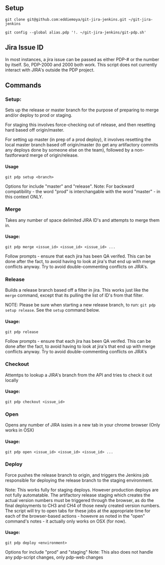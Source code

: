 ## Setup
`git clone git@github.com:eddiemoya/git-jira-jenkins.git ~/git-jira-jenkins`

`git config --global alias.pdp '!. ~/git-jira-jenkins/git-pdp.sh'`


## Jira Issue ID
In most instances, a jira issue can be passed as either PDP-# or the number by itself. So, PDP-2000 and 2000 both work. This script does not currently interact with JIRA's outside the PDP project.


## Commands 


### Setup:
Sets up the release or master branch for the purpose of preparing to merge and/or deploy to prod or staging. 

For staging this involves force-checking out of release, and then resetting hard based off origin/master. 

For setting up master (in prep of a prod deploy), it involves resetting the local master branch based off origin/master (to get any artifactory commits any deploys done by someone else on the team), followed by a non-fastforward merge of origin/release.

#### Usage
`git pdp setup <branch>`

Options for <branch> include "master" and "release".
Note: For backward compatibility - the word "prod" is interchangable with the word "master" - in this context ONLY.

### Merge
Takes any number of space delimited JIRA ID's and attempts to merge them in.

#### Usage:
`git pdp merge <issue_id> <issue_id> <issue_id> ...`

Follow prompts - ensure that each jira has been QA verifed. This can be done after the fact, to avoid having to look at jira's that end up with merge conflicts anyway. Try to avoid double-commenting conflicts on JIRA's.


### Release
Builds a release branch based off a filter in jira. This works just like the `merge` command, except that its pulling the list of ID's from that filter. 

NOTE: Please be sure when starting a new release branch, to run: `git pdp setup release`. See the `setup` command below.

#### Usage:
`git pdp release`

Follow prompts - ensure that each jira has been QA verifed. This can be done after the fact, to avoid having to look at jira's that end up with merge conflicts anyway. Try to avoid double-commenting conflicts on JIRA's


### Checkout
Attemtps to lookup a JIRA's branch from the API and tries to check it out locally

#### Usage:
`git pdp checkout <issue_id>`

### Open
Opens any number of JIRA issies in a new tab in your chrome browser (Only works in OSX)

#### Usage:
`git pdp open <issue_id> <issue_id> <issue_id> ...`

### Deploy
Force pushes the release branch to origin, and triggers the Jenkins job responsible for deploying the release branch to the staging environment. 

Note: This works fully for staging deploys. However production deploys are not fully automatable. The artifactory release staging which creates the actual version numbers must be triggered through the browser, as do the final deployments to CH3 and CH4 of those newly created version numbers. The script will try to open tabs for these jobs at the appropriate time for each of the browser-based actions - howevre as noted in the "open" command's notes - it actually only works on OSX (for now).

#### Usage:
`git pdp deploy <environment>`

Options for <environment> include "prod" and "staging"
Note: This also does not handle any pdp-script changes, only pdp-web changes











